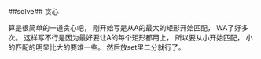 ﻿##solve##
贪心

算是很简单的一道贪心吧， 刚开始写是从A的最大的矩形开始匹配， WA了好多次。 这样写不行是因为最好要让A的每个矩形都用上， 所以要从小开始匹配， 小的匹配的明显比大的要难一些。 然后放set里二分就行了。